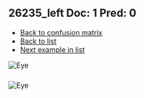 ## 26235_left Doc: 1 Pred: 0
- [Back to confusion matrix](https://github.com/juliandewit/kaggle_retinopathy/blob/master/matrix.md)
- [Back to list](https://github.com/juliandewit/kaggle_retinopathy/blob/master/lists/10/list.md)
- [Next example in list](https://github.com/juliandewit/kaggle_retinopathy/blob/master/lists/10/26/26245_left.md)

![Eye](https://retinopaty.blob.core.windows.net/size1024/26235_left_1.jpeg)

### 

![Eye]()
